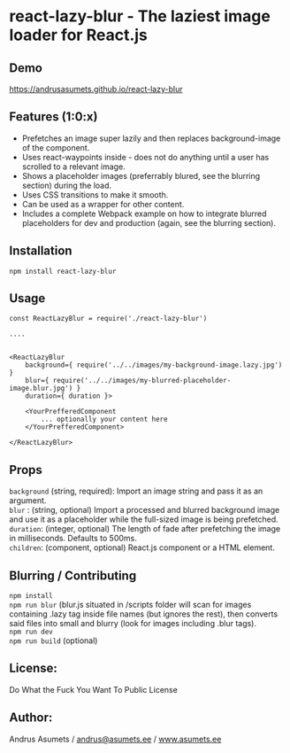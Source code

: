 # react-lazy-blur - The laziest image loader for React.js

## Demo
https://andrusasumets.github.io/react-lazy-blur

## Features (1:0:x)
* Prefetches an image super lazily and then replaces background-image of the component.
* Uses react-waypoints inside - does not do anything until a user has scrolled to a relevant image.
* Shows a placeholder images (preferrably blured, see the blurring section) during the load.
* Uses CSS transitions to make it smooth.
* Can be used as a wrapper for other content.
* Includes a complete Webpack example on how to integrate blurred placeholders for dev and production (again, see the blurring section).

## Installation
```npm install react-lazy-blur```  

## Usage
```
const ReactLazyBlur = require('./react-lazy-blur')

....


<ReactLazyBlur
    background={ require('../../images/my-background-image.lazy.jpg') }
    blur={ require('../../images/my-blurred-placeholder-image.blur.jpg') }
    duration={ duration }>

    <YourPrefferedComponent
        ... optionally your content here
    </YourPrefferedComponent>
    
</ReactLazyBlur>
```

## Props
`background` (string, required): Import an image string and pass it as an argument.  
`blur` : (string, optional) Import a processed and blurred background image and use it as a placeholder while the full-sized image is being prefetched.  
`duration`: (integer, optional) The length of fade after prefetching the image in milliseconds. Defaults to 500ms.  
`children`: (component, optional) React.js component or a HTML element. 

## Blurring / Contributing
`npm install`  
`npm run blur` (blur.js situated in /scripts folder will scan for images containing .lazy tag inside file names (but ignores the rest), then converts said files into small and blurry (look for images including .blur tags).  
`npm run dev`  
`npm run build` (optional)

## License: 
Do What the Fuck You Want To Public License

## Author: 
Andrus Asumets / andrus@asumets.ee / www.asumets.ee
